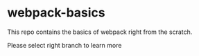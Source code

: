 # webpack-basics
This repo contains the basics of webpack right from the scratch.


Please select right branch to learn more
